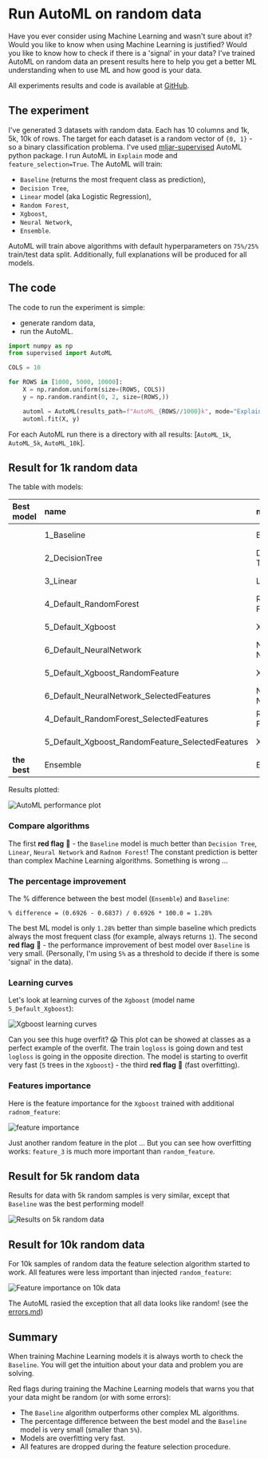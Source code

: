 # Run AutoML on random data

Have you ever consider using Machine Learning and wasn't sure about it? Would you like to know when using Machine Learning is justified? Would you like to know how to check if there is a 'signal' in your data? I've trained AutoML on random data an present results here to help you get a better ML understanding when to use ML and how good is your data. 

All experiments results and code is available at [GitHub](https://github.com/mljar/mljar-examples/tree/master/Random_Data).

## The experiment

I've generated 3 datasets with random data. Each has 10 columns and 1k, 5k, 10k of rows. The target for each dataset is a random vector of `{0, 1}` - so a binary classification problema. I've used [mljar-supervised](https://github.com/mljar/mljar-supervised) AutoML python package. I run AutoML in `Explain` mode and `feature_selection=True`. The AutoML will train:

- `Baseline` (returns the most frequent class as prediction),
- `Decision Tree`,
- `Linear` model (aka Logistic Regression),
- `Random Forest`,
- `Xgboost`,
- `Neural Network`,
- `Ensemble`.

AutoML will train above algorithms with default hyperparameters on `75%/25%` train/test data split. Additionally, full explanations will be produced for all models.



## The code

The code to run the experiment is simple:

- generate random data,
- run the AutoML.

```py
import numpy as np
from supervised import AutoML

COLS = 10

for ROWS in [1000, 5000, 10000]:
    X = np.random.uniform(size=(ROWS, COLS))
    y = np.random.randint(0, 2, size=(ROWS,))

    automl = AutoML(results_path=f"AutoML_{ROWS//1000}k", mode="Explain", features_selection=True)
    automl.fit(X, y)
```

For each AutoML run there is a directory with all results: [`AutoML_1k`, `AutoML_5k`, `AutoML_10k`].

## Result for 1k random data

The table with models:

| Best model   | name                                             | model_type     | metric_type   |   metric_value |   train_time | Link                                                                       |
|:-------------|:-------------------------------------------------|:---------------|:--------------|---------------:|-------------:|:---------------------------------------------------------------------------|
|              | 1_Baseline                                       | Baseline       | logloss       |       0.692639 |         0.17 | [Results link](https://github.com/mljar/mljar-examples/tree/master/Random_Data/AutoML_1k1_Baseline/README.md)                                       |
|              | 2_DecisionTree                                   | Decision Tree  | logloss       |       0.79591  |         9.32 | [Results link](https://github.com/mljar/mljar-examples/tree/master/Random_Data/AutoML_1k2_DecisionTree/README.md)                                   |
|              | 3_Linear                                         | Linear         | logloss       |       0.696153 |         5.83 | [Results link](https://github.com/mljar/mljar-examples/tree/master/Random_Data/AutoML_1k3_Linear/README.md)                                         |
|              | 4_Default_RandomForest                           | Random Forest  | logloss       |       0.693047 |         7.18 | [Results link](https://github.com/mljar/mljar-examples/tree/master/Random_Data/AutoML_1k4_Default_RandomForest/README.md)                           |
|              | 5_Default_Xgboost                                | Xgboost        | logloss       |       0.687018 |         3.86 | [Results link](https://github.com/mljar/mljar-examples/tree/master/Random_Data/AutoML_1k5_Default_Xgboost/README.md)                                |
|              | 6_Default_NeuralNetwork                          | Neural Network | logloss       |       0.693683 |         4.75 | [Results link](https://github.com/mljar/mljar-examples/tree/master/Random_Data/AutoML_1k6_Default_NeuralNetwork/README.md)                          |
|              | 5_Default_Xgboost_RandomFeature                  | Xgboost        | logloss       |       0.684524 |         0.93 | [Results link](https://github.com/mljar/mljar-examples/tree/master/Random_Data/AutoML_1k5_Default_Xgboost_RandomFeature/README.md)                  |
|              | 6_Default_NeuralNetwork_SelectedFeatures         | Neural Network | logloss       |       0.695517 |         4.56 | [Results link](https://github.com/mljar/mljar-examples/tree/master/Random_Data/AutoML_1k6_Default_NeuralNetwork_SelectedFeatures/README.md)         |
|              | 4_Default_RandomForest_SelectedFeatures          | Random Forest  | logloss       |       0.696178 |         5.78 | [Results link](https://github.com/mljar/mljar-examples/tree/master/Random_Data/AutoML_1k4_Default_RandomForest_SelectedFeatures/README.md)          |
|              | 5_Default_Xgboost_RandomFeature_SelectedFeatures | Xgboost        | logloss       |       0.686194 |         1    | [Results link](https://github.com/mljar/mljar-examples/tree/master/Random_Data/AutoML_1k5_Default_Xgboost_RandomFeature_SelectedFeatures/README.md) |
| **the best** | Ensemble                                         | Ensemble       | logloss       |       0.683784 |         0.77 | [Results link](Ensemble/README.md)  


Results plotted:

![AutoML performance plot](https://raw.githubusercontent.com/mljar/mljar-examples/master/Random_Data/AutoML_1k/ldb_performance_boxplot.png)

### Compare algorithms

The first **red flag** :triangular_flag_on_post: - the `Baseline` model is much better than `Decision Tree`, `Linear`, `Neural Network` and `Radnom Forest`! The constant prediction is better than complex Machine Learning algorithms. Something is wrong ...

### The percentage improvement

The % difference between the best model (`Ensemble`) and `Baseline`:

```
% difference = (0.6926 - 0.6837) / 0.6926 * 100.0 = 1.28%
```

The best ML model is only `1.28%` better than simple baseline which predicts always the most frequent class (for example, always returns `1`). The second **red flag** :triangular_flag_on_post: - the performance improvement of best model over `Baseline` is very small. (Personally, I'm using `5%` as a threshold to decide if there is some 'signal' in the data).

### Learning curves

Let's look at learning curves of the `Xgboost` (model name `5_Default_Xgboost`):

![Xgboost learning curves](https://raw.githubusercontent.com/mljar/mljar-examples/master/Random_Data/AutoML_1k/5_Default_Xgboost/learning_curves.png)

Can you see this huge overfit? :scream: This plot can be showed at classes as a perfect example of the overfit. The train `logloss` is going down and test `logloss` is going in the opposite direction. The model is starting to overfit very fast (`5` trees in the `Xgboost`) - the third **red flag**  :triangular_flag_on_post: (fast overfitting).


### Features importance

Here is the feature importance for the `Xgboost` trained with additional `radnom_feature`:

![feature importance](https://raw.githubusercontent.com/mljar/mljar-examples/master/Random_Data/AutoML_1k/5_Default_Xgboost_RandomFeature/permutation_importance.png)

Just another random feature in the plot ... But you can see how overfitting works: `feature_3` is much more important than `random_feature`.

## Result for 5k random data

Results for data with 5k random samples is very similar, except that `Baseline` was the best performing model!

![Results on 5k random data](https://raw.githubusercontent.com/mljar/mljar-examples/master/Random_Data/AutoML_5k/ldb_performance_boxplot.png)

## Result for 10k random data

For 10k samples of random data the feature selection algorithm started to work. All features were less important than injected `random_feature`:

![Feature importance on 10k data](https://raw.githubusercontent.com/mljar/mljar-examples/master/Random_Data/AutoML_10k/4_Default_RandomForest_RandomFeature/permutation_importance.png)

The AutoML rasied the exception that all data looks like random! (see the [errors.md](https://github.com/mljar/mljar-examples/blob/master/Random_Data/AutoML_10k/errors.md))

## Summary

When training Machine Learning models it is always worth to check the `Baseline`. You will get the intuition about your data and problem you are solving.

Red flags during training the Machine Learning models that warns you that your data might be random (or with some errors):

- The `Baseline` algorithm outperforms other complex ML algorithms.
- The percentage difference between the best model and the `Baseline` model is very small (smaller than `5%`).
- Models are overfitting very fast.
- All features are dropped during the feature selection procedure.

